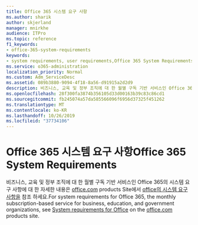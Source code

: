 ```yaml
---
title: Office 365 시스템 요구 사항
ms.author: sharik
author: skjerland
manager: mnirkhe
audience: ITPro
ms.topic: reference
f1_keywords:
- office-365-system-requirements
keywords:
- system requirements, user requirements,Office 365 System Requirements
ms.service: o365-administration
localization_priority: Normal
ms.custom: Adm_ServiceDesc
ms.assetid: 089b3880-9094-4f18-8a56-d91915a2d2d9
description: 비즈니스, 교육 및 정부 조직에 대 한 월별 구독 기반 서비스인 Office 365의 시스템 요구 사항에 대 한 자세한 내용은 office.com products site에서 Office의 시스템 요구 사항을 참조 하세요.
ms.openlocfilehash: 28f300fa3874b356105d33d00163b39c83c86cd1
ms.sourcegitcommit: fb245074a57da585566096f6956d37325f451262
ms.translationtype: MT
ms.contentlocale: ko-KR
ms.lasthandoff: 10/26/2019
ms.locfileid: "37734106"
---
```

# <a name="office-365-system-requirements"></a><span data-ttu-id="11bde-104">Office 365 시스템 요구 사항</span><span class="sxs-lookup"><span data-stu-id="11bde-104">Office 365 System Requirements</span></span>

<span data-ttu-id="11bde-105">비즈니스, 교육 및 정부 조직에 대 한 월별 구독 기반 서비스인 Office 365의 시스템 요구 사항에 대 한 자세한 내용은 [office.com](https://go.microsoft.com/fwlink/?LinkID=509817&amp;clcid=0x409) products Site에서 [office의 시스템 요구 사항을](https://go.microsoft.com/fwlink/?LinkID=626095&amp;clcid=0x409) 참조 하세요.</span><span class="sxs-lookup"><span data-stu-id="11bde-105">For system requirements for Office 365, the monthly subscription-based service for business, education, and government organizations, see [System requirements for Office](https://go.microsoft.com/fwlink/?LinkID=626095&amp;clcid=0x409) on the [office.com](https://go.microsoft.com/fwlink/?LinkID=509817&amp;clcid=0x409) products site.</span></span> 
  

